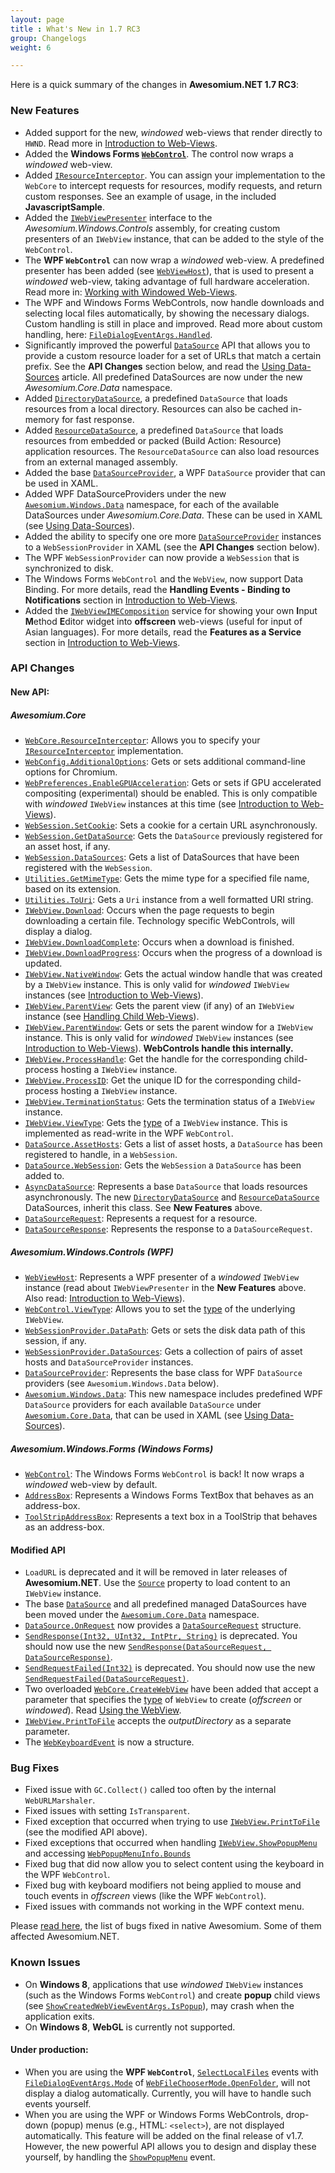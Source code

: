 ```yaml
---
layout: page
title : What's New in 1.7 RC3
group: Changelogs
weight: 6

---
```


Here is a quick summary of the changes in **Awesomium.NET 1.7 RC3**:

### New Features

* Added support for the new, *windowed* web-views that render directly to `HWND`. Read more in [Introduction to Web-Views](../general-use/introduction-to-web-views.html).
* Added the **Windows Forms [`WebControl`](http://docs.awesomium.net/1_7_rc3/?tc=T_Awesomium_Windows_Forms_WebControl)**. The control now wraps a *windowed* web-view.
* Added [`IResourceInterceptor`](http://docs.awesomium.net/1_7_rc3/?tc=T_Awesomium_Core_IResourceInterceptor). You can assign your implementation to the `WebCore` to intercept requests for resources, modify requests, and return custom responses. See an example of usage, in the included **JavascriptSample**.
* Added the [`IWebViewPresenter`](http://docs.awesomium.net/1_7_rc3/?tc=T_Awesomium_Windows_Controls_IWebViewPresenter) interface to the *Awesomium.Windows.Controls* assembly, for creating custom presenters of an `IWebView` instance, that can be added to the style of the `WebControl`.
* The **WPF `WebControl`** can now wrap a *windowed* web-view. A predefined presenter has been added (see [`WebViewHost`](http://docs.awesomium.net/1_7_rc3/?tc=T_Awesomium_Windows_Controls_WebViewHost)), that is used to present a *windowed* web-view, taking advantage of full hardware acceleration. Read more in: [Working with Windowed Web-Views](../general-use/working-with-windowed-web-views.html).
* The WPF and Windows Forms WebControls, now handle downloads and selecting local files automatically, by showing the necessary dialogs. Custom handling is still in place and improved. Read more about custom handling, here: [`FileDialogEventArgs.Handled`](http://docs.awesomium.net/1_7_rc3/?tc=P_Awesomium_Core_FileDialogEventArgs_Handled).
* Significantly improved the powerful [`DataSource`]() API that allows you to provide a custom resource loader for a set of URLs that match a certain prefix. See the **API Changes** section below, and read the [Using Data-Sources](../general-use/using-data-sources.html) article. All predefined DataSources are now under the new *Awesomium.Core.Data* namespace.
* Added [`DirectoryDataSource`](http://docs.awesomium.net/1_7_rc3/?tc=T_Awesomium_Core_Data_DirectoryDataSource), a predefined `DataSource` that loads resources from a local directory. Resources can also be cached in-memory for fast response.
* Added [`ResourceDataSource`](http://docs.awesomium.net/1_7_rc3/?tc=T_Awesomium_Core_Data_ResourceDataSource), a predefined `DataSource` that loads resources from embedded or packed (Build Action: Resource) application resources. The `ResourceDataSource` can also load resources from an external managed assembly.
* Added the base [`DataSourceProvider`](http://docs.awesomium.net/1_7_rc3/?tc=T_Awesomium_Windows_Data_DataSourceProvider), a WPF `DataSource` provider that can be used in XAML.
* Added WPF DataSourceProviders under the new [`Awesomium.Windows.Data`](http://docs.awesomium.net/1_7_rc3/?tc=N_Awesomium_Windows_Data) namespace, for each of the available DataSources under *Awesomium.Core.Data*. These can be used in XAML (see [Using Data-Sources](../general-use/using-data-sources.html)).
* Added the ability to specify one ore more [`DataSourceProvider`](http://docs.awesomium.net/1_7_rc3/?tc=T_Awesomium_Windows_Data_DataSourceProvider) instances to a `WebSessionProvider` in XAML (see the **API Changes** section below).
* The WPF `WebSessionProvider` can now provide a `WebSession` that is synchronized to disk.
* The Windows Forms `WebControl` and the `WebView`, now support Data Binding. For more details, read the **Handling Events - Binding to Notifications** section in [Introduction to Web-Views](../general-use/introduction-to-web-views.html#binding_to_notifications).
* Added the [`IWebViewIMEComposition`](http://docs.awesomium.net/1_7_rc3/?tc=T_Awesomium_Core_IWebViewIMEComposition) service for showing your own **I**nput **M**ethod **E**ditor widget into **offscreen** web-views (useful for input of Asian languages). For more details, read the **Features as a Service** section in [Introduction to Web-Views](../general-use/introduction-to-web-views.html).


### API Changes

#### New API:

##### *Awesomium.Core*

* [`WebCore.ResourceInterceptor`](http://docs.awesomium.net/1_7_rc3/?tc=P_Awesomium_Core_WebCore_ResourceInterceptor): Allows you to specify your [`IResourceInterceptor`](http://docs.awesomium.net/1_7_rc3/?tc=T_Awesomium_Core_IResourceInterceptor) implementation.
* [`WebConfig.AdditionalOptions`](http://docs.awesomium.net/1_7_rc3/?tc=P_Awesomium_Core_WebConfig_AdditionalOptions): Gets or sets additional command-line options for Chromium.
* [`WebPreferences.EnableGPUAcceleration`](http://docs.awesomium.net/1_7_rc3/?tc=P_Awesomium_Core_WebPreferences_EnableGPUAcceleration): Gets or sets if GPU accelerated compositing (experimental) should be enabled. This is only compatible with *windowed* `IWebView` instances at this time (see [Introduction to Web-Views](../general-use/introduction-to-web-views.html)).
* [`WebSession.SetCookie`](http://docs.awesomium.net/1_7_rc3/?tc=M_Awesomium_Core_WebSession_SetCookie): Sets a cookie for a certain URL asynchronously.
* [`WebSession.GetDataSource`](http://docs.awesomium.net/1_7_rc3/?tc=M_Awesomium_Core_WebSession_GetDataSource): Gets the `DataSource` previously registered for an asset host, if any.
* [`WebSession.DataSources`](http://docs.awesomium.net/1_7_rc3/?tc=P_Awesomium_Core_WebSession_DataSources): Gets a list of DataSources that have been registered with the `WebSession`.
* [`Utilities.GetMimeType`](http://docs.awesomium.net/1_7_rc3/?tc=M_Awesomium_Core_Utilities_GetMimeType): Gets the mime type for a specified file name, based on its extension.
* [`Utilities.ToUri`](http://docs.awesomium.net/1_7_rc3/?tc=M_Awesomium_Core_Utilities_ToUri): Gets a `Uri` instance from a well formatted URI string.
* [`IWebView.Download`](http://docs.awesomium.net/1_7_rc3/?tc=E_Awesomium_Core_IWebView_Download): Occurs when the page requests to begin downloading a certain file. Technology specific WebControls, will display a dialog.
* [`IWebView.DownloadComplete`](http://docs.awesomium.net/1_7_rc3/?tc=E_Awesomium_Core_IWebView_DownloadComplete): Occurs when a download is finished.
* [`IWebView.DownloadProgress`](http://docs.awesomium.net/1_7_rc3/?tc=E_Awesomium_Core_IWebView_DownloadProgress): Occurs when the progress of a download is updated.
* [`IWebView.NativeWindow`](http://docs.awesomium.net/1_7_rc3/?tc=P_Awesomium_Core_IWebView_NativeWindow): Gets the actual window handle that was created by a `IWebView` instance. This is only valid for *windowed* `IWebView` instances (see [Introduction to Web-Views](../general-use/introduction-to-web-views.html)).
* [`IWebView.ParentView`](http://docs.awesomium.net/1_7_rc3/?tc=P_Awesomium_Core_IWebView_ParentView): Gets the parent view (if any) of an `IWebView` instance (see [Handling Child Web-Views](../general-use/handling-child-web-views.html)).
* [`IWebView.ParentWindow`](http://docs.awesomium.net/1_7_rc3/?tc=P_Awesomium_Core_IWebView_ParentWindow): Gets or sets the parent window for a `IWebView` instance. This is only valid for *windowed* `IWebView` instances (see [Introduction to Web-Views](../general-use/introduction-to-web-views.html)). **WebControls handle this internally.**
* [`IWebView.ProcessHandle`](http://docs.awesomium.net/1_7_rc3/?tc=P_Awesomium_Core_IWebView_ProcessHandle): Get the handle for the corresponding child-process hosting a `IWebView` instance.
* [`IWebView.ProcessID`](http://docs.awesomium.net/1_7_rc3/?tc=P_Awesomium_Core_IWebView_ProcessID): Get the unique ID for the corresponding child-process hosting a `IWebView` instance.
* [`IWebView.TerminationStatus`](http://docs.awesomium.net/1_7_rc3/?tc=P_Awesomium_Core_IWebView_TerminationStatus): Gets the termination status of a `IWebView` instance.
* [`IWebView.ViewType`](http://docs.awesomium.net/1_7_rc3/?tc=P_Awesomium_Core_IWebView_ViewType): Gets the [type](http://docs.awesomium.net/1_7_rc3/?tc=T_Awesomium_Core_WebViewType) of a `IWebView` instance. This is implemented as read-write in the WPF `WebControl`.
* [`DataSource.AssetHosts`](http://docs.awesomium.net/1_7_rc3/?tc=P_Awesomium_Core_Data_DataSource_AssetHosts): Gets a list of asset hosts, a `DataSource` has been registered to handle, in a `WebSession`.
* [`DataSource.WebSession`](http://docs.awesomium.net/1_7_rc3/?tc=P_Awesomium_Core_Data_DataSource_WebSession): Gets the `WebSession` a `DataSource` has been added to.
* [`AsyncDataSource`](http://docs.awesomium.net/1_7_rc3/?tc=T_Awesomium_Core_Data_AsyncDataSource): Represents a base `DataSource` that loads resources asynchronously. The new [`DirectoryDataSource`](http://docs.awesomium.net/1_7_rc3/?tc=T_Awesomium_Core_Data_DirectoryDataSource) and [`ResourceDataSource`](http://docs.awesomium.net/1_7_rc3/?tc=T_Awesomium_Core_Data_ResourceDataSource) DataSources, inherit this class. See **New Features** above.
* [`DataSourceRequest`](http://docs.awesomium.net/1_7_rc3/?tc=T_Awesomium_Core_Data_DataSourceRequest): Represents a request for a resource.
* [`DataSourceResponse`](http://docs.awesomium.net/1_7_rc3/?tc=T_Awesomium_Core_Data_DataSourceResponse): Represents the response to a `DataSourceRequest`.

##### *Awesomium.Windows.Controls* (WPF)

* [`WebViewHost`](http://docs.awesomium.net/1_7_rc3/?tc=T_Awesomium_Windows_Controls_WebViewHost): Represents a WPF presenter of a *windowed* `IWebView` instance (read about `IWebViewPresenter` in the **New Features** above. Also read: [Introduction to Web-Views](../general-use/introduction-to-web-views.html)).
* [`WebControl.ViewType`](http://docs.awesomium.net/1_7_rc3/?tc=P_Awesomium_Windows_Controls_WebControl_ViewType): Allows you to set the [type](http://docs.awesomium.net/1_7_rc3/?tc=T_Awesomium_Core_WebViewType) of the underlying `IWebView`.
* [`WebSessionProvider.DataPath`](http://docs.awesomium.net/1_7_rc3/?tc=P_Awesomium_Windows_Controls_WebSessionProvider_DataPath): Gets or sets the disk data path of this session, if any.
* [`WebSessionProvider.DataSources`](http://docs.awesomium.net/1_7_rc3/?tc=P_Awesomium_Windows_Controls_WebSessionProvider_DataSources): Gets a collection of pairs of asset hosts and `DataSourceProvider` instances.
* [`DataSourceProvider`](http://docs.awesomium.net/1_7_rc3/?tc=T_Awesomium_Windows_Data_DataSourceProvider): Represents the base class for WPF `DataSource` providers (see `Awesomium.Windows.Data` below).
* [`Awesomium.Windows.Data`](http://docs.awesomium.net/1_7_rc3/?tc=N_Awesomium_Windows_Data): This new namespace includes predefined WPF `DataSource` providers for each available `DataSource` under [`Awesomium.Core.Data`](http://docs.awesomium.net/1_7_rc3/?tc=N_Awesomium_Core_Data), that can be used in XAML (see [Using Data-Sources](../general-use/using-data-sources.html)).

##### *Awesomium.Windows.Forms* (Windows Forms)

* [`WebControl`](http://docs.awesomium.net/1_7_rc3/?tc=T_Awesomium_Windows_Forms_WebControl): The Windows Forms `WebControl` is back! It now wraps a *windowed* web-view by default.
* [`AddressBox`](http://docs.awesomium.net/1_7_rc3/?tc=T_Awesomium_Windows_Forms_AddressBox): Represents a Windows Forms TextBox that behaves as an address-box.
* [`ToolStripAddressBox`](http://docs.awesomium.net/1_7_rc3/?tc=T_Awesomium_Windows_Forms_ToolStripAddressBox): Represents a text box in a ToolStrip that behaves as an address-box.

#### Modified API

* `LoadURL` is deprecated and it will be removed in later releases of **Awesomium.NET**. Use the [`Source`](http://docs.awesomium.net/1_7_rc3/?tc=P_Awesomium_Core_IWebView_Source) property to load content to an `IWebView` instance.
* The base [`DataSource`](http://docs.awesomium.net/1_7_rc3/?tc=T_Awesomium_Core_Data_DataSource) and all predefined managed DataSources have been moved under the [`Awesomium.Core.Data`](http://docs.awesomium.net/1_7_rc3/?tc=N_Awesomium_Core_Data) namespace.
* [`DataSource.OnRequest`](http://docs.awesomium.net/1_7_rc3/?tc=M_Awesomium_Core_Data_DataSource_OnRequest) now provides a [`DataSourceRequest`](http://docs.awesomium.net/1_7_rc3/?tc=T_Awesomium_Core_Data_DataSourceRequest) structure.
* [`SendResponse(Int32, UInt32, IntPtr, String)`](http://docs.awesomium.net/1_7_rc3/?tc=M_Awesomium_Core_Data_DataSource_SendResponse_1) is deprecated. You should now use the new [`SendResponse(DataSourceRequest, DataSourceResponse)`](http://docs.awesomium.net/1_7_rc3/?tc=M_Awesomium_Core_Data_DataSource_SendResponse).
* [`SendRequestFailed(Int32)`](http://docs.awesomium.net/1_7_rc3/?tc=M_Awesomium_Core_Data_DataSource_SendRequestFailed_1) is deprecated. You should now use the new [`SendRequestFailed(DataSourceRequest)`](http://docs.awesomium.net/1_7_rc3/?tc=M_Awesomium_Core_Data_DataSource_SendRequestFailed).
* Two overloaded [`WebCore.CreateWebView`](http://docs.awesomium.net/1_7_rc3/?tc=Overload_Awesomium_Core_WebCore_CreateWebView) have been added that accept a parameter that specifies the [type](http://docs.awesomium.net/1_7_rc3/?tc=T_Awesomium_Core_WebViewType) of `WebView` to create (*offscreen* or *windowed*). Read [Using the WebView](../general-use/using-the-webview.html).
* [`IWebView.PrintToFile`](http://docs.awesomium.net/1_7_rc3/?tc=M_Awesomium_Core_IWebView_PrintToFile) accepts the *outputDirectory* as a separate parameter.
* The [`WebKeyboardEvent`](http://docs.awesomium.net/1_7_rc3/?tc=T_Awesomium_Core_WebKeyboardEvent) is now a structure.


### Bug Fixes

* Fixed issue with `GC.Collect()` called too often by the internal `WebURLMarshaler`.
* Fixed issues with setting `IsTransparent`.
* Fixed exception that occurred when trying to use [`IWebView.PrintToFile`](http://docs.awesomium.net/1_7_rc3/?tc=M_Awesomium_Core_IWebView_PrintToFile) (see the modified API above).
* Fixed exceptions that occurred when handling [`IWebView.ShowPopupMenu`](http://docs.awesomium.net/1_7_rc3/?tc=E_Awesomium_Core_IWebView_ShowPopupMenu) and accessing [`WebPopupMenuInfo.Bounds`](http://docs.awesomium.net/1_7_rc3/?tc=P_Awesomium_Core_WebPopupMenuInfo_Bounds)
* Fixed bug that did now allow you to select content using the keyboard in the WPF `WebControl`.
* Fixed bug with keyboard modifiers not being applied to mouse and touch events in *offscreen* views (like the WPF `WebControl`).
* Fixed issues with commands not working in the WPF context menu.


Please [read here](http://forums.awesomium.com/viewtopic.php?f=3&t=86), the list of bugs fixed in native Awesomium. Some of them affected Awesomium.NET.


### Known Issues

* On **Windows 8**, applications that use *windowed* `IWebView` instances (such as the Windows Forms `WebControl`) and create **popup** child views (see [`ShowCreatedWebViewEventArgs.IsPopup`](http://docs.awesomium.net/1_7_rc3/?tc=P_Awesomium_Core_ShowCreatedWebViewEventArgs_IsPopup)), may crash when the application exits.
* On **Windows 8**, **WebGL** is currently not supported.

#### Under production:

* When you are using the **WPF `WebControl`**, [`SelectLocalFiles`](http://docs.awesomium.net/1_7_rc3/?tc=E_Awesomium_Core_IWebView_SelectLocalFiles) events with [`FileDialogEventArgs.Mode`](http://docs.awesomium.net/1_7_rc3/?tc=P_Awesomium_Core_FileDialogEventArgs_Mode) of [`WebFileChooserMode.OpenFolder`](http://docs.awesomium.net/1_7_rc3/?tc=T_Awesomium_Core_WebFileChooserMode), will not display a dialog automatically. Currently, you will have to handle such events yourself.
* When you are using the WPF or Windows Forms WebControls, drop-down (popup) menus (e.g., HTML: `<select>`), are not displayed automatically. This feature will be added on the final release of v1.7. However, the new powerful API allows you to design and display these yourself, by handling the [`ShowPopupMenu`](http://docs.awesomium.net/1_7_rc3/?tc=E_Awesomium_Core_IWebView_ShowPopupMenu) event.